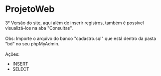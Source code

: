 # ProjetoWeb
3° Versão do site, aqui além de inserir registros, também é possível visualizá-los na aba "Consultas".
<br>
<br>
Obs: Importe o arquivo do banco "cadastro.sql" que está dentro da pasta "bd" no seu phpMyAdmin.
<br>
<br>
Ações:
- INSERT
- SELECT
